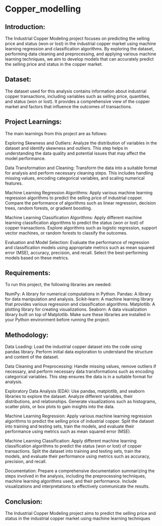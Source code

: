 # Copper_modelling

## Introduction:
The Industrial Copper Modeling project focuses on predicting the selling price and status (won or lost) in the industrial copper market using machine learning regression and classification algorithms. By exploring the dataset, performing data cleaning and preprocessing, and applying various machine learning techniques, we aim to develop models that can accurately predict the selling price and status in the copper market.

## Dataset:
The dataset used for this analysis contains information about industrial copper transactions, including variables such as selling price, quantities, and status (won or lost). It provides a comprehensive view of the copper market and factors that influence the outcomes of transactions.

## Project Learnings:
The main learnings from this project are as follows:

Exploring Skewness and Outliers: Analyze the distribution of variables in the dataset and identify skewness and outliers. This step helps in understanding the data quality and potential issues that may affect the model performance.

Data Transformation and Cleaning: Transform the data into a suitable format for analysis and perform necessary cleaning steps. This includes handling missing values, encoding categorical variables, and scaling numerical features.

Machine Learning Regression Algorithms: Apply various machine learning regression algorithms to predict the selling price of industrial copper. Compare the performance of algorithms such as linear regression, decision trees, random forests, or gradient boosting.

Machine Learning Classification Algorithms: Apply different machine learning classification algorithms to predict the status (won or lost) of copper transactions. Explore algorithms such as logistic regression, support vector machines, or random forests to classify the outcomes.

Evaluation and Model Selection: Evaluate the performance of regression and classification models using appropriate metrics such as mean squared error (MSE), accuracy, precision, and recall. Select the best-performing models based on these metrics.

## Requirements:
To run this project, the following libraries are needed:

NumPy: A library for numerical computations in Python.
Pandas: A library for data manipulation and analysis.
Scikit-learn: A machine learning library that provides various regression and classification algorithms.
Matplotlib: A plotting library for creating visualizations.
Seaborn: A data visualization library built on top of Matplotlib.
Make sure these libraries are installed in your Python environment before running the project.

## Methodology:
Data Loading: Load the industrial copper dataset into the code using pandas library. Perform initial data exploration to understand the structure and content of the dataset.

Data Cleaning and Preprocessing: Handle missing values, remove outliers if necessary, and perform necessary data transformations such as encoding categorical variables. This step ensures the data is in a suitable format for analysis.

Exploratory Data Analysis (EDA): Use pandas, matplotlib, and seaborn libraries to explore the dataset. Analyze different variables, their distributions, and relationships. Generate visualizations such as histograms, scatter plots, or box plots to gain insights into the data.

Machine Learning Regression: Apply various machine learning regression algorithms to predict the selling price of industrial copper. Split the dataset into training and testing sets, train the models, and evaluate their performance using metrics such as mean squared error (MSE).

Machine Learning Classification: Apply different machine learning classification algorithms to predict the status (won or lost) of copper transactions. Split the dataset into training and testing sets, train the models, and evaluate their performance using metrics such as accuracy, precision, and recall.

Documentation: Prepare a comprehensive documentation summarizing the steps involved in the analysis, including the preprocessing techniques, machine learning algorithms used, and their performance. Include visualizations and interpretations to effectively communicate the results.

## Conclusion:
The Industrial Copper Modeling project aims to predict the selling price and status in the industrial copper market using machine learning techniques
